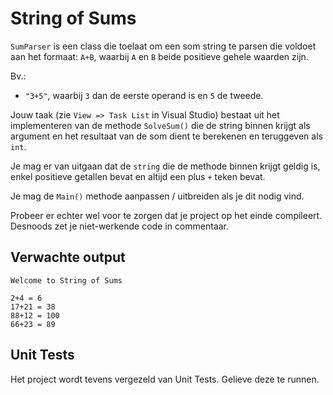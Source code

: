 # String of Sums

`SumParser` is een class die toelaat om een som string te parsen die voldoet aan het formaat: `A+B`, waarbij `A` en `B` beide positieve gehele waarden zijn.

Bv.:

* `"3+5"`, waarbij `3` dan de eerste operand is en `5` de tweede.

Jouw taak (zie `View => Task List` in Visual Studio) bestaat uit het implementeren van de methode `SolveSum()` die de string binnen krijgt als argument en het resultaat van de som dient te berekenen en teruggeven als `int`.

Je mag er van uitgaan dat de `string` die de methode binnen krijgt geldig is, enkel positieve getallen bevat en altijd een plus `+` teken bevat.

Je mag de `Main()` methode aanpassen / uitbreiden als je dit nodig vind.

Probeer er echter wel voor te zorgen dat je project op het einde compileert. Desnoods zet je niet-werkende code in commentaar.

## Verwachte output

```text
Welcome to String of Sums

2+4 = 6
17+21 = 38
88+12 = 100
66+23 = 89
```

## Unit Tests

Het project wordt tevens vergezeld van Unit Tests. Gelieve deze te runnen.
